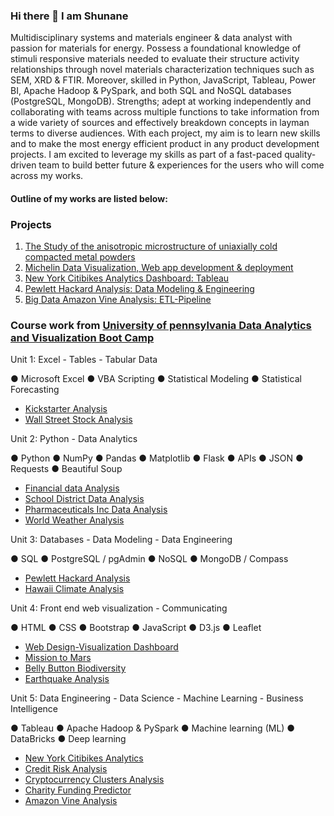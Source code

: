 ### Hi there 👋 I am Shunane

Multidisciplinary systems and materials engineer & data analyst with passion for materials for energy. Possess a foundational knowledge of stimuli responsive materials needed to evaluate their structure activity relationships through novel materials characterization techniques such as SEM, XRD & FTIR. Moreover, skilled in Python, JavaScript, Tableau, Power BI, Apache Hadoop & PySpark, and both SQL and NoSQL databases (PostgreSQL, MongoDB). Strengths; adept at working independently and collaborating with teams across multiple functions to take information from a wide variety of sources and effectively breakdown concepts in layman terms to diverse audiences.
With each project, my aim is to learn new skills and to make the most energy efficient product in any product development projects. I am excited to leverage my skills as part of a fast-paced quality-driven team to build better future & experiences for the users who will come across my works.


#### Outline of my works are listed below:

### Projects
1. [The Study of the anisotropic microstructure of uniaxially cold compacted metal powders](https://github.com/bigoshunane/Thesis-Project-MS)
2. [Michelin Data Visualization, Web app development & deployment](https://github.com/bigoshunane/Project-3)
3. [New York Citibikes Analytics Dashboard: Tableau](https://github.com/bigoshunane/New-York-Citibikes-Analytics-by-Tableau)
4. [Pewlett Hackard Analysis: Data Modeling & Engineering](https://github.com/bigoshunane/Pewlett-Hackard-Analysis-Data-Modeling)
5. [Big Data Amazon Vine Analysis: ETL-Pipeline](https://github.com/bigoshunane/Big-Data-ETL-Pipeline-Project)

### Course work from [University of pennsylvania Data Analytics and Visualization Boot Camp](https://bootcamp.sas.upenn.edu/data/)


Unit 1: Excel - Tables - Tabular Data

 ● Microsoft Excel ● VBA Scripting ● Statistical Modeling ● Statistical Forecasting

*   [Kickstarter Analysis](https://github.com/bigoshunane/Excel-challenge-HM-1)
*   [ Wall Street Stock Analysis](https://github.com/bigoshunane/VBA-challenge-HM-2)

Unit 2: Python - Data Analytics

● Python ● NumPy ● Pandas ● Matplotlib ● Flask ● APIs ● JSON ● Requests ● Beautiful Soup
* [Financial data Analysis](https://github.com/bigoshunane/Python-Challenge-HM-3)
* [School District Data Analysis](https://github.com/bigoshunane/Pandas-Challenge-HM-4)
* [Pharmaceuticals Inc Data Analysis](https://github.com/bigoshunane/Matplotlib-Challenge-HM-5)
* [World Weather Analysis](https://github.com/bigoshunane/Python-API-Challenge-HM-6)

Unit 3: Databases - Data Modeling - Data Engineering

● SQL ● PostgreSQL / pgAdmin ● NoSQL ● MongoDB / Compass

* [Pewlett Hackard Analysis](https://github.com/bigoshunane/SQL-Challenge-HM-7)
* [Hawaii Climate Analysis](https://github.com/bigoshunane/SQLAlchemy-Challenge-HM-8)

Unit 4: Front end web visualization - Communicating

● HTML ● CSS ● Bootstrap ● JavaScript ● D3.js ● Leaflet

* [Web Design-Visualization Dashboard](https://github.com/bigoshunane/Web-Design-Challenge-HM-9)
* [Mission to Mars](https://github.com/bigoshunane/Web-Scraping-Challenge-HM-10)
* [Belly Button Biodiversity](https://github.com/bigoshunane/Plotly-HM-11)
* [Earthquake Analysis](https://github.com/bigoshunane/leaflet-challenge-HM-12)


Unit 5: Data Engineering - Data Science - Machine Learning - Business Intelligence

● Tableau ● Apache Hadoop & PySpark ● Machine learning (ML) ● DataBricks ● Deep learning

* [New York Citibikes Analytics](https://github.com/bigoshunane/Tableau-Homework-13)
* [Credit Risk Analysis](https://github.com/bigoshunane/Supervised-Machine-Learning-HM-14)
* [Cryptocurrency Clusters Analysis](https://github.com/bigoshunane/Unsupervised-Machine-Learning-HM-15)
* [Charity Funding Predictor](https://github.com/bigoshunane/Deep-Learning-HM-16)
* [Amazon Vine Analysis](https://github.com/bigoshunane/Big-data-challenge-HM-17)

